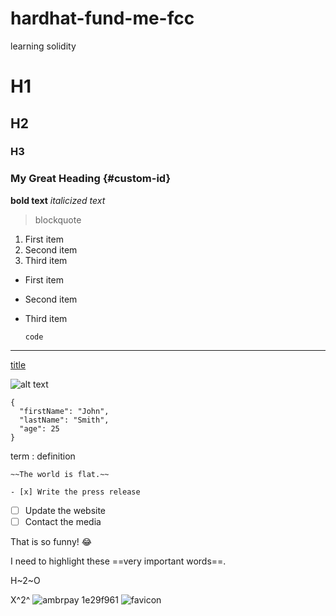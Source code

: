 # hardhat-fund-me-fcc
learning solidity
# H1
## H2
### H3
### My Great Heading {#custom-id}
**bold text**
*italicized text*
> blockquote

1. First item
2. Second item
3. Third item

- First item
- Second item
- Third item

  `code`

---

[title](https://www.example.com)

![alt text]([image.jpg](https://public.bnbstatic.com/static/academy/uploads-original/58c50cc0c0f241fd9b4422f23e3856d2.png)https://public.bnbstatic.com/static/academy/uploads-original/58c50cc0c0f241fd9b4422f23e3856d2.png)

```
{
  "firstName": "John",
  "lastName": "Smith",
  "age": 25
}
```
term
: definition

	~~The world is flat.~~

	- [x] Write the press release
- [ ] Update the website
- [ ] Contact the media

That is so funny! :joy:

I need to highlight these ==very important words==.

H~2~O

X^2^
![ambrpay 1e29f961](https://github.com/xzpierre/hardhat-fund-me-fcc/assets/79710037/6e7861d0-fb23-4201-9c1d-7850cc963bc8)
![favicon](https://github.com/xzpierre/hardhat-fund-me-fcc/assets/79710037/b1f105d8-2302-4463-85e0-e500b772fcd3)
